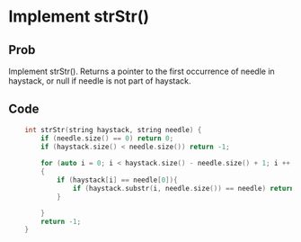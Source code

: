 # Implement strStr()

## Prob
Implement strStr().
Returns a pointer to the first occurrence of needle in haystack, or null if needle is not part of haystack.


## Code

```cpp
    int strStr(string haystack, string needle) {
        if (needle.size() == 0) return 0;
        if (haystack.size() < needle.size()) return -1;
        
        for (auto i = 0; i < haystack.size() - needle.size() + 1; i ++)
        {   
            if (haystack[i] == needle[0]){
                if (haystack.substr(i, needle.size()) == needle) return i;
            }

        }
        return -1;
    }
```